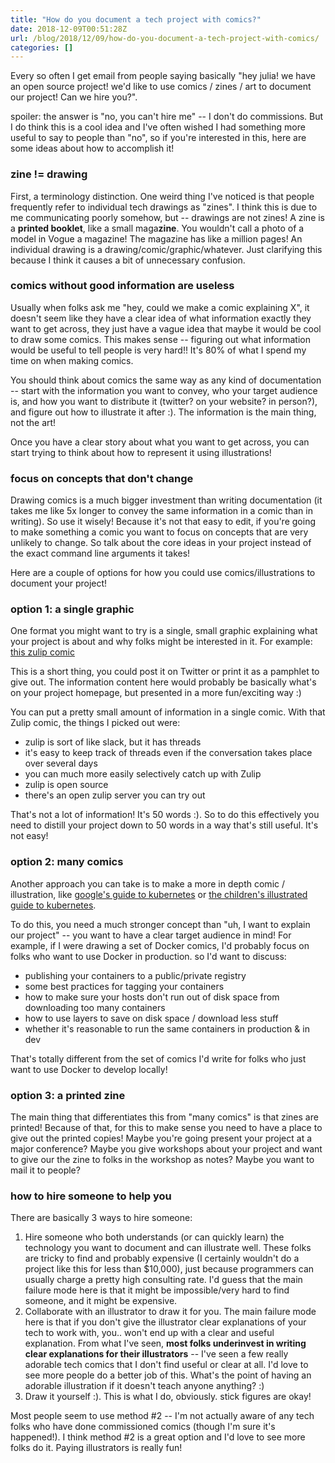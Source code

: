 ```yaml
---
title: "How do you document a tech project with comics?"
date: 2018-12-09T00:51:28Z
url: /blog/2018/12/09/how-do-you-document-a-tech-project-with-comics/
categories: []
---
```


Every so often I get email from people saying basically "hey julia! we have an open source project!
we'd like to use comics / zines / art to document our project! Can we hire you?".

spoiler: the answer is "no, you can't hire me" -- I don't do commissions. But I do think this is a
cool idea and I've often wished I had something more useful to say to people than "no", so if you're
interested in this, here are some ideas about how to accomplish it!

### zine != drawing

First, a terminology distinction. One weird thing I've noticed is that people frequently refer to
individual tech drawings as "zines". I think this is due to me communicating poorly somehow, but --
drawings are not zines! A zine is a **printed booklet**, like a small maga**zine**. You wouldn't call a
photo of a model in Vogue a magazine! The magazine has like a million pages! An individual drawing
is a drawing/comic/graphic/whatever. Just clarifying this because I think it causes a bit of
unnecessary confusion.

### comics without good information are useless

Usually when folks ask me "hey, could we make a comic explaining X", it doesn't seem like they have
a clear idea of what information exactly they want to get across, they just have a vague idea that
maybe it would be cool to draw some comics. This makes sense -- figuring out what information would
be useful to tell people is very hard!! It's 80% of what I spend my time on when making comics.

You should think about comics the same way as any kind of documentation -- start with the
information you want to convey, who your target audience is, and how you want to distribute it
(twitter? on your website? in person?), and figure out how to illustrate it after :). The
information is the main thing, not the art!

Once you have a clear story about what you want to get across, you can start trying to think
about how to represent it using illustrations!

### focus on concepts that don't change

Drawing comics is a much bigger investment than writing documentation (it takes me like 5x longer to
convey the same information in a comic than in writing). So use it wisely!  Because it's not that
easy to edit, if you're going to make something a comic you want to focus on concepts that are very
unlikely to change. So talk about the core ideas in your project instead of the exact command line
arguments it takes!

Here are a couple of options for how you could use comics/illustrations to document your project!

### option 1: a single graphic

One format you might want to try is a single, small graphic explaining what your project is about
and why folks might be interested in it. For example: [this zulip comic](https://twitter.com/b0rk/status/986444234365521920)

This is a short thing, you could post it on Twitter or print it as a pamphlet to give out. The
information content here would probably be basically what's on your project homepage, but presented in a
more fun/exciting way :)

You can put a pretty small amount of information in a single comic. With that Zulip comic, the
things I picked out were:

* zulip is sort of like slack, but it has threads
* it's easy to keep track of threads even if the conversation takes place over several days
* you can much more easily selectively catch up with Zulip
* zulip is open source
* there's an open zulip server you can try out

That's not a lot of information! It's 50 words :). So to do this effectively you need to distill
your project down to 50 words in a way that's still useful. It's not easy!

### option 2: many comics

Another approach you can take is to make a more in depth comic / illustration, like [google's guide to kubernetes](https://cloud.google.com/kubernetes-engine/kubernetes-comic/) or [the children's illustrated guide to kubernetes](https://thenewstack.io/kubernetes-gets-childrens-book/).

To do this, you need a much stronger concept than "uh, I want to explain our project" -- you want to
have a clear target audience in mind! For example, if I were drawing a set of Docker comics, I'd
probably focus on folks who want to use Docker in production. so I'd want to discuss:

* publishing your containers to a public/private registry
* some best practices for tagging your containers
* how to make sure your hosts don't run out of disk space from downloading too many containers
* how to use layers to save on disk space / download less stuff
* whether it's reasonable to run the same containers in production & in dev

That's totally different from the set of comics I'd write for folks who just want to use Docker to
develop locally!

### option 3: a printed zine

The main thing that differentiates this from "many comics" is that zines are printed! Because of that,
for this to make sense you need to have a place to give out the printed copies! Maybe you're going
present your project at a major conference? Maybe you give workshops about your project and want
to give our the zine to folks in the workshop as notes? Maybe you want to mail it to people?

### how to hire someone to help you

There are basically 3 ways to hire someone:

1. Hire someone who both understands (or can quickly learn) the technology you want to document and
   can illustrate well. These folks are tricky to find and probably expensive (I certainly wouldn't
   do a project like this for less than $10,000), just because programmers can usually charge a
   pretty high consulting rate. I'd guess that the main failure mode here is that it might be
   impossible/very hard to find someone, and it might be expensive.
2. Collaborate with an illustrator to draw it for you. The main failure mode here is that if you
   don't give the illustrator clear explanations of your tech to work with, you.. won't end up with
   a clear and useful explanation. From what I've seen, **most folks underinvest in writing clear
   explanations for their illustrators** -- I've seen a few really adorable tech comics that I don't
   find useful or clear at all. I'd love to see more people do a better job of this. What's the
   point of having an adorable illustration if it doesn't teach anyone anything? :)
3. Draw it yourself :). This is what I do, obviously. stick figures are okay!

Most people seem to use method #2 -- I'm not actually aware of any tech folks who have done
commissioned comics (though I'm sure it's happened!). I think method #2 is a great option and I'd
love to see more folks do it. Paying illustrators is really fun!
